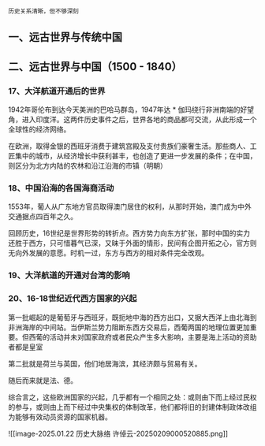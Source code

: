 
`历史关系清晰，但不够深刻`

## 一、远古世界与传统中国


## 二、远古世界与中国（1500 - 1840）


### 17、大洋航道开通后的世界

1942年哥伦布到达今天美洲的巴哈马群岛，1947年达 * 伽玛绕行非洲南端的好望角，进入印度洋。这两件历史事件之后，世界各地的商品都可交流，从此形成一个全球性的经济网络。

在欧洲，取得金银的西班牙消费于建筑宫殿及支付贵族们豪奢生活。那些商人、工匠集中的城市，从经济增长中获利甚丰，也创造了更进一步发展的条件；在中国，则区分为北方内陆的农林和沿江沿海的市镇（明朝）


### 18、中国沿海的各国海商活动

1553年，葡人从广东地方官员取得澳门居住的权利，从那时开始，澳门成为中外交通据点四百年之久。

回顾历史，16世纪是世界形势的转折点。西方势力向东方扩张，那时中国的实力还胜于西方，只可惜暮气已深，又昧于外面的情形，民间有企图开拓之心，官方则无向外发展的意愿。时机一过，东方与西方的相对条件完全改观。


### 19、大洋航道的开通对台湾的影响


### 20、16-18世纪近代西方国家的兴起

第一批崛起的是葡萄牙与西班牙，既扼地中海的西方出口，又据大西洋上由北海到非洲海岸的中间站。当伊斯兰势力阻断东西方交易后，西葡两国的地理位置更加重要。但西葡的活动并未对国家政府或者民众产生多大影响，主要是海上活动的资助者都是皇室

第二批就是荷兰与英国，他们地居海滨，其经济颇与贸易有关。

随后而来就是法、德。

综合言之，这些欧洲国家的兴起，几乎都有一个相同之处：或则由下而上经过民权的参与，或则由上而下经过中央集权的体制改革，他们都将旧的封建体制政体改组为能够有效动员资源的国家机器。

![[image-2025.01.22 历史大脉络 许倬云-20250209000520885.png]]









 
